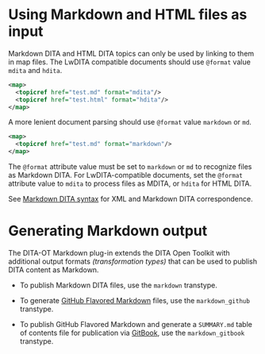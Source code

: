 # Using Markdown and HTML files as input

Markdown DITA and HTML DITA topics can only be used by linking to them in map files. The LwDITA compatible documents should use `@format` value `mdita` and `hdita`.

```xml
<map>
  <topicref href="test.md" format="mdita"/>
  <topicref href="test.html" format="hdita"/>
</map>
```

A more lenient document parsing should use `@format` value `markdown` or `md`.

```xml
<map>
  <topicref href="test.md" format="markdown"/>
</map>
```

The `@format` attribute value must be set to `markdown` or `md` to recognize files as Markdown DITA. For LwDITA-compatible documents, set the `@format` attribute value to `mdita` to process files as MDITA, or `hdita` for HTML DITA.

See [Markdown DITA syntax](Markdown-DITA-syntax) for XML and Markdown DITA correspondence.

# Generating Markdown output

The DITA-OT Markdown plug-in extends the DITA Open Toolkit with additional output formats _(transformation types)_ that can be used to publish DITA content as Markdown.

- To publish Markdown DITA files, use the `markdown` transtype.

- To generate [GitHub Flavored Markdown] files, use the `markdown_github` transtype.

- To publish GitHub Flavored Markdown and generate a `SUMMARY.md` table of contents file for publication via [GitBook], use the `markdown_gitbook` transtype.

[GitHub Flavored Markdown]: https://help.github.com/categories/writing-on-github/
[GitBook]: https://www.gitbook.com
